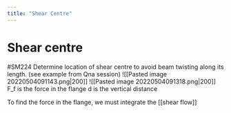 ```yaml
---
title: "Shear Centre"
---
```

# Shear centre
#SM224
Determine location of shear centre to avoid beam twisting along its length. 
(see example from Qna session)
![[Pasted image 20220504091143.png|200]]
![[Pasted image 20220504091318.png|200]]
	F_f is the force in the flange
	d is the vertical distance

To find the force in the flange, we must integrate the [[shear flow]]
